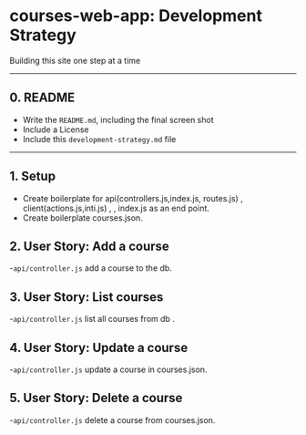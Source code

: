#  courses-web-app: Development Strategy

Building this site one step at a time

---

## 0. README

- Write the `README.md`, including the final screen shot
- Include a License
- Include this `development-strategy.md` file

---

## 1. Setup

- Create boilerplate for api(controllers.js,index.js, routes.js) , client(actions.js,inti.js) ,  , index.js as an end point. 
- Create boilerplate courses.json.

## 2. User Story: Add a course

-`api/controller.js` add a course to the db.

## 3. User Story: List courses

-`api/controller.js` list all courses from db .

## 4. User Story: Update a course

-`api/controller.js` update a course in courses.json.

## 5. User Story: Delete a course

-`api/controller.js` delete a course from courses.json.
